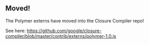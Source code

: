 ## Moved!

The Polymer externs have moved into the Closure Compiler repo!

See here: https://github.com/google/closure-compiler/blob/master/contrib/externs/polymer-1.0.js

 
